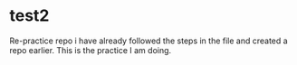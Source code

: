 # test2
Re-practice repo
i have already followed the steps in the file and created a repo earlier. This is the practice I am doing.
